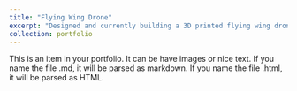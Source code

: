 ```yaml
---
title: "Flying Wing Drone"
excerpt: "Designed and currently building a 3D printed flying wing drone that uses a 65mm EDF pusher for thrust<br/><img src='/images/500x300.png'>"
collection: portfolio
---
```


This is an item in your portfolio. It can be have images or nice text. If you name the file .md, it will be parsed as markdown. If you name the file .html, it will be parsed as HTML. 
